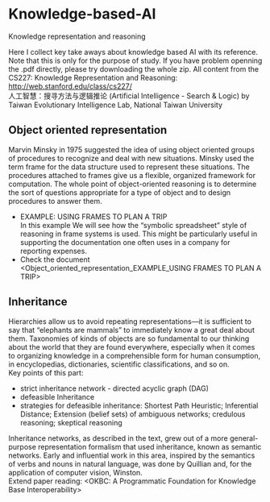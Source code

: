# Knowledge-based-AI
Knowledge representation and reasoning

Here I collect key take aways about knowledge based AI with its reference. Note that this is only for the purpose of study. If you have problem openning the .pdf directly, please try downloading the whole zip. All content from the CS227: Knowledge Representation and Reasoning: http://web.stanford.edu/class/cs227/ <br>
人工智慧：搜寻方法与逻辑推论 (Artificial Intelligence - Search & Logic) by Taiwan Evolutionary Intelligence Lab, National Taiwan University

## Object oriented representation 
Marvin Minsky in 1975 suggested the idea of using object oriented groups of procedures to recognize and deal with new situations. Minsky used the term frame for the data structure used to represent these situations. The procedures attached to frames give us a flexible, organized framework for computation. The whole point of object-oriented reasoning is to determine the sort of questions appropriate for a type of object and to design procedures to answer them. <br>
* EXAMPLE: USING FRAMES TO PLAN A TRIP <br>
In this example We will see how the “symbolic spreadsheet” style of reasoning in frame systems is used. This might be particularly useful in supporting the documentation one often uses in a company for reporting expenses. <br>
* Check the document <Object_oriented_representation_EXAMPLE_USING FRAMES TO PLAN A TRIP>

## Inheritance
Hierarchies allow us to avoid repeating representations—it is sufficient to say that “elephants are mammals” to immediately know a great deal about them. Taxonomies of kinds of objects are so fundamental to our thinking about the world that they are found everywhere, especially when it comes to organizing knowledge in a comprehensible form for human consumption, in encyclopedias, dictionaries, scientific classifications, and so on.<br>
Key points of this part: <br>
* strict inheritance network - directed acyclic graph (DAG)<br>
* defeasible Inheritance <br>
* strategies for defeasible inheritance: Shortest Path Heuristic; Inferential Distance; Extension (belief sets) of ambiguous networks; credulous reasoning; skeptical reasoning <br>

Inheritance networks, as described in the text, grew out of a more general-purpose representation formalism that used inheritance, known as semantic networks. Early and influential work in this area, inspired by the semantics of verbs and nouns in natural language, was done by Quillian and, for the application of computer vision, Winston. <br>
Extend paper reading: <OKBC: A Programmatic Foundation for Knowledge Base Interoperability>

